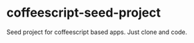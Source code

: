 coffeescript-seed-project
=========================

Seed project for coffeescript based apps. Just clone and code.
